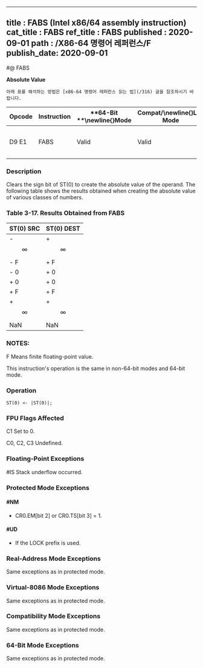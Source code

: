 ----------------------------
title : FABS (Intel x86/64 assembly instruction)
cat_title : FABS
ref_title : FABS
published : 2020-09-01
path : /X86-64 명령어 레퍼런스/F
publish_date: 2020-09-01
----------------------------


#@ FABS

**Absolute Value**

```lec-info
아래 표를 해석하는 방법은 [x86-64 명령어 레퍼런스 읽는 법](/316) 글을 참조하시기 바랍니다.
```

|**Opcode**|**Instruction**|**64-Bit **\newline{}**Mode**|**Compat/**\newline{}**Leg Mode**|**Description**|
|----------|---------------|-----------------------------|---------------------------------|---------------|
|D9 E1|FABS|Valid|Valid|Replace ST with its absolute value.|
### Description


Clears the sign bit of ST(0) to create the absolute value of the operand. The following table shows the results obtained when creating the absolute value of various classes of numbers.

### Table 3-17.  Results Obtained from FABS 


|**ST(0) SRC**|**ST(0) DEST**|
|-------------|--------------|
|- $$\infty$$|+ $$\infty$$|
|- F|+ F|
|- 0|+ 0|
|+ 0|+ 0|
|+ F|+ F|
|+ $$\infty$$|+ $$\infty$$|
|NaN|NaN |
###  NOTES:


F Means finite floating-point value.

This instruction's operation is the same in non-64-bit modes and 64-bit mode.


### Operation

```info-verb
ST(0) <- |ST(0)|;
```
### FPU Flags Affected


C1 Set to 0.

C0, C2, C3  Undefined.

### Floating-Point Exceptions


#IS Stack underflow occurred.


### Protected Mode Exceptions

#### #NM
* CR0.EM[bit 2] or CR0.TS[bit 3] = 1.

#### #UD
* If the LOCK prefix is used.

### Real-Address Mode Exceptions



Same exceptions as in protected mode.


### Virtual-8086 Mode Exceptions



Same exceptions as in protected mode.


### Compatibility Mode Exceptions



Same exceptions as in protected mode.


### 64-Bit Mode Exceptions



Same exceptions as in protected mode.

